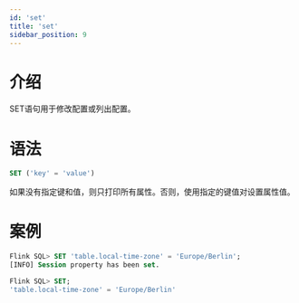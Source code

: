 ```yaml
---
id: 'set'
title: 'set'
sidebar_position: 9
---
```


# 介绍

SET语句用于修改配置或列出配置。

# 语法

```sql
SET ('key' = 'value')
```

如果没有指定键和值，则只打印所有属性。否则，使用指定的键值对设置属性值。

# 案例

```sql
Flink SQL> SET 'table.local-time-zone' = 'Europe/Berlin';
[INFO] Session property has been set.

Flink SQL> SET;
'table.local-time-zone' = 'Europe/Berlin'
```
